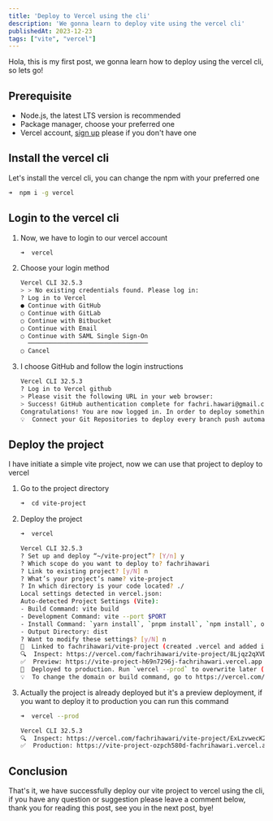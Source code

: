 ```yaml
---
title: 'Deploy to Vercel using the cli'
description: 'We gonna learn to deploy vite using the vercel cli'
publishedAt: 2023-12-23
tags: ["vite", "vercel"]
---
```


Hola, this is my first post, we gonna learn how to deploy using the vercel cli, so lets go!

## Prerequisite

- Node.js, the latest LTS version is recommended
- Package manager, choose your preferred one
- Vercel account, [sign up](https://vercel.com/signup) please if you don't have one

## Install the vercel cli

Let's install the vercel cli, you can change the npm with your preferred one 

```bash
➜  npm i -g vercel
```

## Login to the vercel cli

1. Now, we have to login to our vercel account
    
    ```bash
    ➜  vercel
    ```

2. Choose your login method
    ```bash
    Vercel CLI 32.5.3
    > > No existing credentials found. Please log in:
    ? Log in to Vercel 
    ● Continue with GitHub 
    ○ Continue with GitLab 
    ○ Continue with Bitbucket 
    ○ Continue with Email 
    ○ Continue with SAML Single Sign-On 
      ─────────────────────────────────
    ○ Cancel 
    ```

3. I choose GitHub and follow the login instructions

    ```bash
    Vercel CLI 32.5.3
    ? Log in to Vercel github
    > Please visit the following URL in your web browser:
    > Success! GitHub authentication complete for fachri.hawari@gmail.com
    Congratulations! You are now logged in. In order to deploy something, run `vercel`.
    💡  Connect your Git Repositories to deploy every branch push automatically (https://vercel.link/git).
    ```

## Deploy the project

I have initiate a simple vite project, now we can use that project to deploy to vercel

1. Go to the project directory

    ```bash
    ➜  cd vite-project
    ```

2. Deploy the project

    ```bash
    ➜  vercel
    ```
    
    ```bash
    Vercel CLI 32.5.3
    ? Set up and deploy “~/vite-project”? [Y/n] y
    ? Which scope do you want to deploy to? fachrihawari
    ? Link to existing project? [y/N] n
    ? What’s your project’s name? vite-project
    ? In which directory is your code located? ./
    Local settings detected in vercel.json:
    Auto-detected Project Settings (Vite):
    - Build Command: vite build
    - Development Command: vite --port $PORT
    - Install Command: `yarn install`, `pnpm install`, `npm install`, or `bun install`
    - Output Directory: dist
    ? Want to modify these settings? [y/N] n
    🔗  Linked to fachrihawari/vite-project (created .vercel and added it to .gitignore)
    🔍  Inspect: https://vercel.com/fachrihawari/vite-project/8Ljqz2qXVD8WrZrKzNno2S3ggQyc [1s]
    ✅  Preview: https://vite-project-h69n7296j-fachrihawari.vercel.app [1s]
    📝  Deployed to production. Run `vercel --prod` to overwrite later (https://vercel.link/2F).
    💡  To change the domain or build command, go to https://vercel.com/fachrihawari/vite-project/settings
    ```

3. Actually the project is already deployed but it's a preview deployment, if you want to deploy it to production you can run this command

    ```bash
    ➜  vercel --prod
    ```

    ```bash
    Vercel CLI 32.5.3
    🔍  Inspect: https://vercel.com/fachrihawari/vite-project/ExLzvwecK2xBLMNsGZMW6eaePhHK [1s]
    ✅  Production: https://vite-project-ozpch580d-fachrihawari.vercel.app [1s]
    ```

## Conclusion

That's it, we have successfully deploy our vite project to vercel using the cli, if you have any question or suggestion please leave a comment below, thank you for reading this post, see you in the next post, bye!